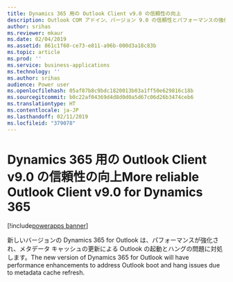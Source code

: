 ```yaml
---
title: Dynamics 365 用の Outlook Client v9.0 の信頼性の向上
description: Outlook COM アドイン、バージョン 9.0 の信頼性とパフォーマンスの強化
author: srihas
ms.reviewer: mkaur
ms.date: 02/04/2019
ms.assetid: 861c1f60-ce73-e811-a96b-000d3a18c83b
ms.topic: article
ms.prod: ''
ms.service: business-applications
ms.technology: ''
ms.author: srihas
audience: Power user
ms.openlocfilehash: 05af87b8c9bdc1820013b03a1ff50e629816c18b
ms.sourcegitcommit: b0c22af04369d4d8d0d0a5d67c06d26b3474ceb6
ms.translationtype: HT
ms.contentlocale: ja-JP
ms.lasthandoff: 02/11/2019
ms.locfileid: "379078"
---
```

# <a name="more-reliable-outlook-client-v90-for-dynamics-365"></a><span data-ttu-id="b8438-103">Dynamics 365 用の Outlook Client v9.0 の信頼性の向上</span><span class="sxs-lookup"><span data-stu-id="b8438-103">More reliable Outlook Client v9.0 for Dynamics 365</span></span>


[!include[powerapps banner](../includes/powerapps.md)]

<span data-ttu-id="b8438-104">新しいバージョンの Dynamics 365 for Outlook は、パフォーマンスが強化され、メタデータ キャッシュの更新による Outlook の起動とハングの問題に対処します。</span><span class="sxs-lookup"><span data-stu-id="b8438-104">The new version of Dynamics 365 for Outlook will have performance enhancements to address Outlook boot and hang issues due to metadata cache refresh.</span></span>
